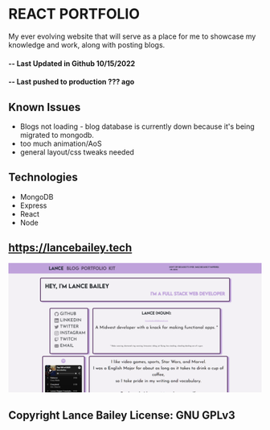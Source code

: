 # REACT PORTFOLIO

My ever evolving website that will serve as a place for me to showcase my knowledge and work, along with posting blogs.

#### -- Last Updated in Github 10/15/2022
#### -- Last pushed to production ??? ago

## Known Issues
* Blogs not loading - blog database is currently down because it's being migrated to mongodb.
* too much animation/AoS
* general layout/css tweaks needed

## Technologies
* MongoDB
* Express
* React
* Node

## https://lancebailey.tech

![Screenshot](./client/src/assets/portfolio.png)

## Copyright Lance Bailey License: GNU GPLv3
